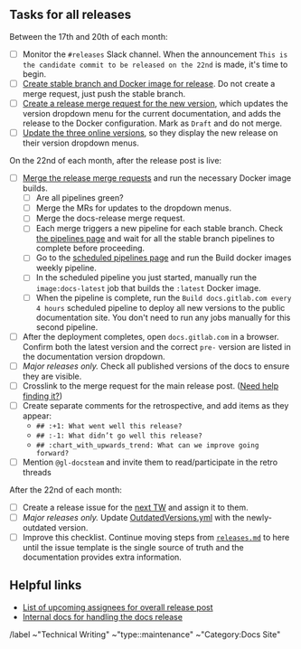 <!--
SET TITLE TO: docs.gitlab.com release XX.ZZ (monthname, YYYY)
-->

## Tasks for all releases

Between the 17th and 20th of each month:

- [ ] Monitor the `#releases` Slack channel. When the announcement
  `This is the candidate commit to be released on the 22nd` is made, it's time to begin.
- [ ] [Create stable branch and Docker image for release](https://gitlab.com/gitlab-org/gitlab-docs/-/blob/main/doc/releases.md#create-stable-branch-and-docker-image-for-release). Do not create a merge request, just push the stable branch.
- [ ] [Create a release merge request for the new version](https://gitlab.com/gitlab-org/gitlab-docs/-/blob/main/doc/releases.md#create-release-merge-request),
  which updates the version dropdown menu for the current documentation, and adds
  the release to the Docker configuration. Mark as `Draft` and do not merge.
- [ ] [Update the three online versions](https://gitlab.com/gitlab-org/gitlab-docs/-/blob/main/doc/releases.md#update-dropdown-for-online-versions),
  so they display the new release on their version dropdown menus.

On the 22nd of each month, after the release post is live:

- [ ] [Merge the release merge requests](https://gitlab.com/gitlab-org/gitlab-docs/-/blob/main/doc/releases.md#merge-merge-requests-and-run-docker-image-builds)
  and run the necessary Docker image builds.
  - [ ] Are all pipelines green?
  - [ ] Merge the MRs for updates to the dropdown menus.
  - [ ] Merge the docs-release merge request.
  - [ ] Each merge triggers a new pipeline for each stable branch. Check
    [the pipelines page](https://gitlab.com/gitlab-org/gitlab-docs/pipeline_schedules)
    and wait for all the stable branch pipelines to complete before proceeding.
  - [ ] Go to the [scheduled pipelines page](https://gitlab.com/gitlab-org/gitlab-docs/pipeline_schedules)
    and run the Build docker images weekly pipeline.
  - [ ] In the scheduled pipeline you just started, manually run the `image:docs-latest` job that builds the `:latest` Docker image.
  - [ ] When the pipeline is complete, run the `Build docs.gitlab.com every 4 hours` scheduled pipeline to deploy all new versions to the public documentation site.
    You don't need to run any jobs manually for this second pipeline.
- [ ] After the deployment completes, open `docs.gitlab.com` in a browser. Confirm
  both the latest version and the correct `pre-` version are listed in the documentation version dropdown.
- [ ] *Major releases only.* Check all published versions of the docs to ensure they are visible.
- [ ] Crosslink to the merge request for the main release post. ([Need help finding it?](https://gitlab.com/gitlab-com/www-gitlab-com/-/merge_requests?scope=all&state=opened&label_name%5B%5D=release%20post&label_name%5B%5D=blog%20post))
- [ ] Create separate comments for the retrospective, and add items as they appear:
  - `## :+1: What went well this release?`
  - `## :-1: What didn’t go well this release?`
  - `## :chart_with_upwards_trend: What can we improve going forward?`
- [ ] Mention `@gl-docsteam` and invite them to read/participate in the retro threads

After the 22nd of each month:

- [ ] Create a release issue for the [next TW](https://about.gitlab.com/handbook/marketing/blog/release-posts/managers/)
  and assign it to them.
- [ ] *Major releases only.* Update [OutdatedVersions.yml](https://gitlab.com/gitlab-org/gitlab/-/blob/master/doc/.vale/gitlab/OutdatedVersions.yml)
  with the newly-outdated version.
- [ ] Improve this checklist. Continue moving steps from
  [`releases.md`](https://gitlab.com/gitlab-org/gitlab-docs/-/blob/main/doc/releases.md)
  to here until the issue template is the single source of truth and the documentation provides extra information.

## Helpful links

- [List of upcoming assignees for overall release post](https://about.gitlab.com/handbook/marketing/blog/release-posts/managers/)
- [Internal docs for handling the docs release](https://gitlab.com/gitlab-org/gitlab-docs/-/blob/main/doc/releases.md)

/label ~"Technical Writing" ~"type::maintenance" ~"Category:Docs Site"

